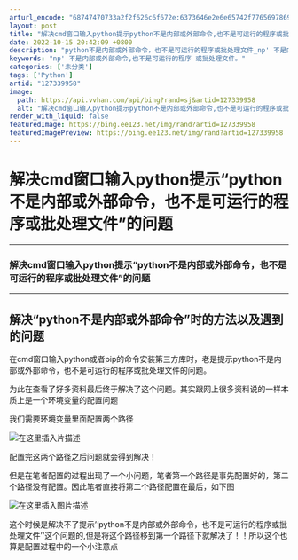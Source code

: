 ```yaml
---
arturl_encode: "68747470733a2f2f626c6f672e:6373646e2e6e65742f77656978696e5f34323830393536322f:61727469636c652f64657461696c732f313237333339393538"
layout: post
title: "解决cmd窗口输入python提示python不是内部或外部命令,也不是可运行的程序或批处理文件的问题"
date: 2022-10-15 20:42:09 +0800
description: "python不是内部或外部命令，也不是可运行的程序或批处理文件_np' 不是内部或外部命令,也不是可"
keywords: "np' 不是内部或外部命令,也不是可运行的程序 或批处理文件。"
categories: ['未分类']
tags: ['Python']
artid: "127339958"
image:
  path: https://api.vvhan.com/api/bing?rand=sj&artid=127339958
  alt: "解决cmd窗口输入python提示python不是内部或外部命令,也不是可运行的程序或批处理文件的问题"
render_with_liquid: false
featuredImage: https://bing.ee123.net/img/rand?artid=127339958
featuredImagePreview: https://bing.ee123.net/img/rand?artid=127339958
---
```


# 解决cmd窗口输入python提示“python不是内部或外部命令，也不是可运行的程序或批处理文件”的问题

---

### 解决cmd窗口输入python提示“python不是内部或外部命令，也不是可运行的程序或批处理文件”的问题

---

## 解决“python不是内部或外部命令”时的方法以及遇到的问题

在cmd窗口输入python或者pip的命令安装第三方库时，老是提示python不是内部或外部命令，也不是可运行的程序或批处理文件的问题。
  
为此在查看了好多资料最后终于解决了这个问题。其实跟网上很多资料说的一样本质上是一个环境变量的配置问题

我们需要环境变量里面配置两个路径
  
![在这里插入片描述](https://i-blog.csdnimg.cn/blog_migrate/62c5139d3012fb05452187f479b0bc67.png)
  
配置完这两个路径之后问题就会得到解决！

但是在笔者配置的过程出现了一个小问题，笔者第一个路径是事先配置好的，第二个路径没有配置。因此笔者直接将第二个路径配置在最后，如下图
  
![在这里插入图片描述](https://i-blog.csdnimg.cn/blog_migrate/b0e4e25abd85b22565af3aaeee11e8f0.png)
  
这个时候是解决不了提示’‘python不是内部或外部命令，也不是可运行的程序或批处理文件’'这个问题的,但是将这个路径移到第一个路径下就解决了！！所以这个也算是配置过程中的一个小注意点